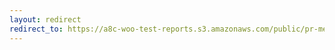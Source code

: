 ```yaml
---
layout: redirect
redirect_to: https://a8c-woo-test-reports.s3.amazonaws.com/public/pr-merge/37449/e2e/index.html
---
```

